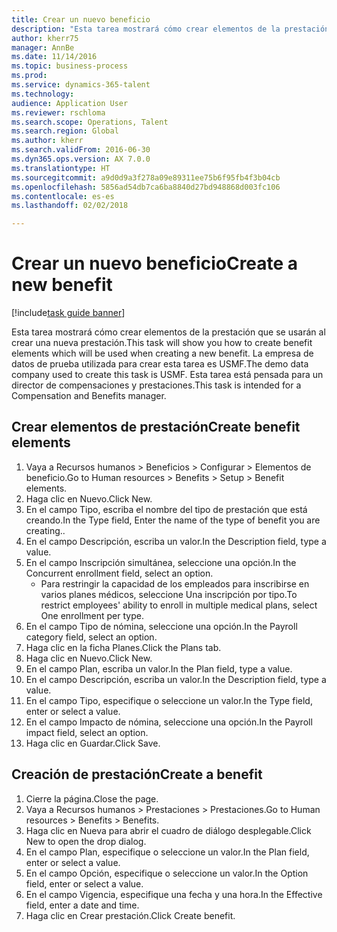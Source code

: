 ```yaml
--- 
title: Crear un nuevo beneficio
description: "Esta tarea mostrará cómo crear elementos de la prestación que se usarán al crear una nueva prestación."
author: kherr75
manager: AnnBe
ms.date: 11/14/2016
ms.topic: business-process
ms.prod: 
ms.service: dynamics-365-talent
ms.technology: 
audience: Application User
ms.reviewer: rschloma
ms.search.scope: Operations, Talent
ms.search.region: Global
ms.author: kherr
ms.search.validFrom: 2016-06-30
ms.dyn365.ops.version: AX 7.0.0
ms.translationtype: HT
ms.sourcegitcommit: a9d0d9a3f278a09e89311ee75b6f95fb4f3b04cb
ms.openlocfilehash: 5856ad54db7ca6ba8840d27bd948868d003fc106
ms.contentlocale: es-es
ms.lasthandoff: 02/02/2018

---
```

# <a name="create-a-new-benefit"></a><span data-ttu-id="5461e-103">Crear un nuevo beneficio</span><span class="sxs-lookup"><span data-stu-id="5461e-103">Create a new benefit</span></span>

[!include[task guide banner](../../includes/task-guide-banner.md)]

<span data-ttu-id="5461e-104">Esta tarea mostrará cómo crear elementos de la prestación que se usarán al crear una nueva prestación.</span><span class="sxs-lookup"><span data-stu-id="5461e-104">This task will show you how to create benefit elements which will be used when creating a new benefit.</span></span> <span data-ttu-id="5461e-105">La empresa de datos de prueba utilizada para crear esta tarea es USMF.</span><span class="sxs-lookup"><span data-stu-id="5461e-105">The demo data company used to create this task is USMF.</span></span> <span data-ttu-id="5461e-106">Esta tarea está pensada para un director de compensaciones y prestaciones.</span><span class="sxs-lookup"><span data-stu-id="5461e-106">This task is intended for a Compensation and Benefits manager.</span></span>


## <a name="create-benefit-elements"></a><span data-ttu-id="5461e-107">Crear elementos de prestación</span><span class="sxs-lookup"><span data-stu-id="5461e-107">Create benefit elements</span></span>
1. <span data-ttu-id="5461e-108">Vaya a Recursos humanos > Beneficios > Configurar > Elementos de beneficio.</span><span class="sxs-lookup"><span data-stu-id="5461e-108">Go to Human resources > Benefits > Setup > Benefit elements.</span></span>
2. <span data-ttu-id="5461e-109">Haga clic en Nuevo.</span><span class="sxs-lookup"><span data-stu-id="5461e-109">Click New.</span></span>
3. <span data-ttu-id="5461e-110">En el campo Tipo, escriba el nombre del tipo de prestación que está creando.</span><span class="sxs-lookup"><span data-stu-id="5461e-110">In the Type field, Enter the name of the type of benefit you are creating..</span></span>
4. <span data-ttu-id="5461e-111">En el campo Descripción, escriba un valor.</span><span class="sxs-lookup"><span data-stu-id="5461e-111">In the Description field, type a value.</span></span>
5. <span data-ttu-id="5461e-112">En el campo Inscripción simultánea, seleccione una opción.</span><span class="sxs-lookup"><span data-stu-id="5461e-112">In the Concurrent enrollment field, select an option.</span></span>
    * <span data-ttu-id="5461e-113">Para restringir la capacidad de los empleados para inscribirse en varios planes médicos, seleccione Una inscripción por tipo.</span><span class="sxs-lookup"><span data-stu-id="5461e-113">To restrict employees' ability to enroll in multiple medical plans, select One enrollment per type.</span></span>  
6. <span data-ttu-id="5461e-114">En el campo Tipo de nómina, seleccione una opción.</span><span class="sxs-lookup"><span data-stu-id="5461e-114">In the Payroll category field, select an option.</span></span>
7. <span data-ttu-id="5461e-115">Haga clic en la ficha Planes.</span><span class="sxs-lookup"><span data-stu-id="5461e-115">Click the Plans tab.</span></span>
8. <span data-ttu-id="5461e-116">Haga clic en Nuevo.</span><span class="sxs-lookup"><span data-stu-id="5461e-116">Click New.</span></span>
9. <span data-ttu-id="5461e-117">En el campo Plan, escriba un valor.</span><span class="sxs-lookup"><span data-stu-id="5461e-117">In the Plan field, type a value.</span></span>
10. <span data-ttu-id="5461e-118">En el campo Descripción, escriba un valor.</span><span class="sxs-lookup"><span data-stu-id="5461e-118">In the Description field, type a value.</span></span>
11. <span data-ttu-id="5461e-119">En el campo Tipo, especifique o seleccione un valor.</span><span class="sxs-lookup"><span data-stu-id="5461e-119">In the Type field, enter or select a value.</span></span>
12. <span data-ttu-id="5461e-120">En el campo Impacto de nómina, seleccione una opción.</span><span class="sxs-lookup"><span data-stu-id="5461e-120">In the Payroll impact field, select an option.</span></span>
13. <span data-ttu-id="5461e-121">Haga clic en Guardar.</span><span class="sxs-lookup"><span data-stu-id="5461e-121">Click Save.</span></span>

## <a name="create-a-benefit"></a><span data-ttu-id="5461e-122">Creación de prestación</span><span class="sxs-lookup"><span data-stu-id="5461e-122">Create a benefit</span></span>
1. <span data-ttu-id="5461e-123">Cierre la página.</span><span class="sxs-lookup"><span data-stu-id="5461e-123">Close the page.</span></span>
2. <span data-ttu-id="5461e-124">Vaya a Recursos humanos > Prestaciones > Prestaciones.</span><span class="sxs-lookup"><span data-stu-id="5461e-124">Go to Human resources > Benefits > Benefits.</span></span>
3. <span data-ttu-id="5461e-125">Haga clic en Nueva para abrir el cuadro de diálogo desplegable.</span><span class="sxs-lookup"><span data-stu-id="5461e-125">Click New to open the drop dialog.</span></span>
4. <span data-ttu-id="5461e-126">En el campo Plan, especifique o seleccione un valor.</span><span class="sxs-lookup"><span data-stu-id="5461e-126">In the Plan field, enter or select a value.</span></span>
5. <span data-ttu-id="5461e-127">En el campo Opción, especifique o seleccione un valor.</span><span class="sxs-lookup"><span data-stu-id="5461e-127">In the Option field, enter or select a value.</span></span>
6. <span data-ttu-id="5461e-128">En el campo Vigencia, especifique una fecha y una hora.</span><span class="sxs-lookup"><span data-stu-id="5461e-128">In the Effective field, enter a date and time.</span></span>
7. <span data-ttu-id="5461e-129">Haga clic en Crear prestación.</span><span class="sxs-lookup"><span data-stu-id="5461e-129">Click Create benefit.</span></span>


